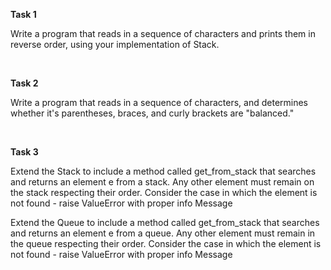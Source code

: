 **Task 1**

Write a program that reads in a sequence of characters and prints them in reverse order, using your implementation of Stack.

 <br />

**Task 2**

Write a program that reads in a sequence of characters, and determines whether it's parentheses, braces, and curly brackets are "balanced."

 <br />

**Task 3**

Extend the Stack to include a method called get_from_stack that searches and returns an element e from a stack. Any other element must remain on the stack respecting their order. Consider the case in which the element is not found - raise ValueError with proper info Message

 

Extend the Queue to include a method called get_from_stack that searches and returns an element e from a queue. Any other element must remain in the queue respecting their order. Consider the case in which the element is not found - raise ValueError with proper info Message

